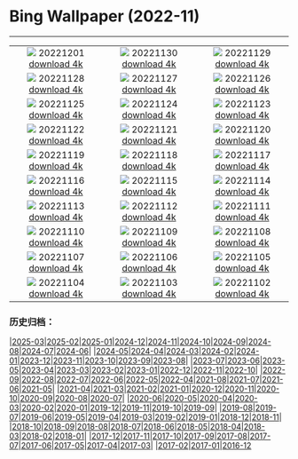 # Bing Wallpaper (2022-11)
**************
| | | |
| :----: | :----: | :----: |
| ![](https://www.bing.com/th?id=OHR.StorrRocks_EN-GB3689850780_1920x1080.jpg) 20221201 [download 4k](https://www.bing.com/th?id=OHR.StorrRocks_EN-GB3689850780_UHD.jpg) | ![](https://www.bing.com/th?id=OHR.HeronGiving_EN-GB3624332195_1920x1080.jpg) 20221130 [download 4k](https://www.bing.com/th?id=OHR.HeronGiving_EN-GB3624332195_UHD.jpg) | ![](https://www.bing.com/th?id=OHR.SkeltonTower_EN-GB3304434806_1920x1080.jpg) 20221129 [download 4k](https://www.bing.com/th?id=OHR.SkeltonTower_EN-GB3304434806_UHD.jpg) |
| ![](https://www.bing.com/th?id=OHR.Cecropia_EN-GB3173718210_1920x1080.jpg) 20221128 [download 4k](https://www.bing.com/th?id=OHR.Cecropia_EN-GB3173718210_UHD.jpg) | ![](https://www.bing.com/th?id=OHR.OliveTreeDay_EN-GB2958109207_1920x1080.jpg) 20221127 [download 4k](https://www.bing.com/th?id=OHR.OliveTreeDay_EN-GB2958109207_UHD.jpg) | ![](https://www.bing.com/th?id=OHR.RovinjCroatia_EN-GB2728275584_1920x1080.jpg) 20221126 [download 4k](https://www.bing.com/th?id=OHR.RovinjCroatia_EN-GB2728275584_UHD.jpg) |
| ![](https://www.bing.com/th?id=OHR.AschauChiemgau_EN-GB2159713937_1920x1080.jpg) 20221125 [download 4k](https://www.bing.com/th?id=OHR.AschauChiemgau_EN-GB2159713937_UHD.jpg) | ![](https://www.bing.com/th?id=OHR.HelianthusAnnuus_EN-GB1803101223_1920x1080.jpg) 20221124 [download 4k](https://www.bing.com/th?id=OHR.HelianthusAnnuus_EN-GB1803101223_UHD.jpg) | ![](https://www.bing.com/th?id=OHR.Waterleidingduinen_EN-GB1521299748_1920x1080.jpg) 20221123 [download 4k](https://www.bing.com/th?id=OHR.Waterleidingduinen_EN-GB1521299748_UHD.jpg) |
| ![](https://www.bing.com/th?id=OHR.FIFA2022_EN-GB1254002363_1920x1080.jpg) 20221122 [download 4k](https://www.bing.com/th?id=OHR.FIFA2022_EN-GB1254002363_UHD.jpg) | ![](https://www.bing.com/th?id=OHR.LandartPainting_EN-GB0913015556_1920x1080.jpg) 20221121 [download 4k](https://www.bing.com/th?id=OHR.LandartPainting_EN-GB0913015556_UHD.jpg) | ![](https://www.bing.com/th?id=OHR.ZNPVR_EN-GB0656351274_1920x1080.jpg) 20221120 [download 4k](https://www.bing.com/th?id=OHR.ZNPVR_EN-GB0656351274_UHD.jpg) |
| ![](https://www.bing.com/th?id=OHR.IslamicArt_EN-GB9965022217_1920x1080.jpg) 20221119 [download 4k](https://www.bing.com/th?id=OHR.IslamicArt_EN-GB9965022217_UHD.jpg) | ![](https://www.bing.com/th?id=OHR.GB25Anni_EN-GB0345961428_1920x1080.jpg) 20221118 [download 4k](https://www.bing.com/th?id=OHR.GB25Anni_EN-GB0345961428_UHD.jpg) | ![](https://www.bing.com/th?id=OHR.Unesco50_EN-GB0097708496_1920x1080.jpg) 20221117 [download 4k](https://www.bing.com/th?id=OHR.Unesco50_EN-GB0097708496_UHD.jpg) |
| ![](https://www.bing.com/th?id=OHR.LontraCanadensis_EN-GB8673483718_1920x1080.jpg) 20221116 [download 4k](https://www.bing.com/th?id=OHR.LontraCanadensis_EN-GB8673483718_UHD.jpg) | ![](https://www.bing.com/th?id=OHR.SanGiovanni_EN-GB8036434598_1920x1080.jpg) 20221115 [download 4k](https://www.bing.com/th?id=OHR.SanGiovanni_EN-GB8036434598_UHD.jpg) | ![](https://www.bing.com/th?id=OHR.PianePuma_EN-GB7623745785_1920x1080.jpg) 20221114 [download 4k](https://www.bing.com/th?id=OHR.PianePuma_EN-GB7623745785_UHD.jpg) |
| ![](https://www.bing.com/th?id=OHR.HainesEagle_EN-GB7518944107_1920x1080.jpg) 20221113 [download 4k](https://www.bing.com/th?id=OHR.HainesEagle_EN-GB7518944107_UHD.jpg) | ![](https://www.bing.com/th?id=OHR.PoppyWave_EN-GB7223893351_1920x1080.jpg) 20221112 [download 4k](https://www.bing.com/th?id=OHR.PoppyWave_EN-GB7223893351_UHD.jpg) | ![](https://www.bing.com/th?id=OHR.BadLightning_EN-GB7102993068_1920x1080.jpg) 20221111 [download 4k](https://www.bing.com/th?id=OHR.BadLightning_EN-GB7102993068_UHD.jpg) |
| ![](https://www.bing.com/th?id=OHR.HedgehogNest_EN-GB2384367951_1920x1080.jpg) 20221110 [download 4k](https://www.bing.com/th?id=OHR.HedgehogNest_EN-GB2384367951_UHD.jpg) | ![](https://www.bing.com/th?id=OHR.YiPeng_EN-GB1679352084_1920x1080.jpg) 20221109 [download 4k](https://www.bing.com/th?id=OHR.YiPeng_EN-GB1679352084_UHD.jpg) | ![](https://www.bing.com/th?id=OHR.CrestedButteEclispe_EN-GB1381305687_1920x1080.jpg) 20221108 [download 4k](https://www.bing.com/th?id=OHR.CrestedButteEclispe_EN-GB1381305687_UHD.jpg) |
| ![](https://www.bing.com/th?id=OHR.ValvestinoDam_EN-GB9564618627_1920x1080.jpg) 20221107 [download 4k](https://www.bing.com/th?id=OHR.ValvestinoDam_EN-GB9564618627_UHD.jpg) | ![](https://www.bing.com/th?id=OHR.GreenwichFireworks_EN-GB8929464056_1920x1080.jpg) 20221106 [download 4k](https://www.bing.com/th?id=OHR.GreenwichFireworks_EN-GB8929464056_UHD.jpg) | ![](https://www.bing.com/th?id=OHR.Deities_EN-GB7643429251_1920x1080.jpg) 20221105 [download 4k](https://www.bing.com/th?id=OHR.Deities_EN-GB7643429251_UHD.jpg) |
| ![](https://www.bing.com/th?id=OHR.AmboseliBioshere_EN-GB3709239548_1920x1080.jpg) 20221104 [download 4k](https://www.bing.com/th?id=OHR.AmboseliBioshere_EN-GB3709239548_UHD.jpg) | ![](https://www.bing.com/th?id=OHR.NantGwynant_EN-GB9730780270_1920x1080.jpg) 20221103 [download 4k](https://www.bing.com/th?id=OHR.NantGwynant_EN-GB9730780270_UHD.jpg) | ![](https://www.bing.com/th?id=OHR.SealRiver_EN-GB9654795287_1920x1080.jpg) 20221102 [download 4k](https://www.bing.com/th?id=OHR.SealRiver_EN-GB9654795287_UHD.jpg) |

### 历史归档：

|[2025-03](bing/2025-03/2025-03.md)|[2025-02](bing/2025-02/2025-02.md)|[2025-01](bing/2025-01/2025-01.md)|[2024-12](bing/2024-12/2024-12.md)|[2024-11](bing/2024-11/2024-11.md)|[2024-10](bing/2024-10/2024-10.md)|[2024-09](bing/2024-09/2024-09.md)|[2024-08](bing/2024-08/2024-08.md)|[2024-07](bing/2024-07/2024-07.md)|[2024-06](bing/2024-06/2024-06.md)|
|[2024-05](bing/2024-05/2024-05.md)|[2024-04](bing/2024-04/2024-04.md)|[2024-03](bing/2024-03/2024-03.md)|[2024-02](bing/2024-02/2024-02.md)|[2024-01](bing/2024-01/2024-01.md)|[2023-12](bing/2023-12/2023-12.md)|[2023-11](bing/2023-11/2023-11.md)|[2023-10](bing/2023-10/2023-10.md)|[2023-09](bing/2023-09/2023-09.md)|[2023-08](bing/2023-08/2023-08.md)|
|[2023-07](bing/2023-07/2023-07.md)|[2023-06](bing/2023-06/2023-06.md)|[2023-05](bing/2023-05/2023-05.md)|[2023-04](bing/2023-04/2023-04.md)|[2023-03](bing/2023-03/2023-03.md)|[2023-02](bing/2023-02/2023-02.md)|[2023-01](bing/2023-01/2023-01.md)|[2022-12](bing/2022-12/2022-12.md)|[2022-11](bing/2022-11/2022-11.md)|[2022-10](bing/2022-10/2022-10.md)|
|[2022-09](bing/2022-09/2022-09.md)|[2022-08](bing/2022-08/2022-08.md)|[2022-07](bing/2022-07/2022-07.md)|[2022-06](bing/2022-06/2022-06.md)|[2022-05](bing/2022-05/2022-05.md)|[2022-04](bing/2022-04/2022-04.md)|[2021-08](bing/2021-08/2021-08.md)|[2021-07](bing/2021-07/2021-07.md)|[2021-06](bing/2021-06/2021-06.md)|[2021-05](bing/2021-05/2021-05.md)|
|[2021-04](bing/2021-04/2021-04.md)|[2021-03](bing/2021-03/2021-03.md)|[2021-02](bing/2021-02/2021-02.md)|[2021-01](bing/2021-01/2021-01.md)|[2020-12](bing/2020-12/2020-12.md)|[2020-11](bing/2020-11/2020-11.md)|[2020-10](bing/2020-10/2020-10.md)|[2020-09](bing/2020-09/2020-09.md)|[2020-08](bing/2020-08/2020-08.md)|[2020-07](bing/2020-07/2020-07.md)|
|[2020-06](bing/2020-06/2020-06.md)|[2020-05](bing/2020-05/2020-05.md)|[2020-04](bing/2020-04/2020-04.md)|[2020-03](bing/2020-03/2020-03.md)|[2020-02](bing/2020-02/2020-02.md)|[2020-01](bing/2020-01/2020-01.md)|[2019-12](bing/2019-12/2019-12.md)|[2019-11](bing/2019-11/2019-11.md)|[2019-10](bing/2019-10/2019-10.md)|[2019-09](bing/2019-09/2019-09.md)|
|[2019-08](bing/2019-08/2019-08.md)|[2019-07](bing/2019-07/2019-07.md)|[2019-06](bing/2019-06/2019-06.md)|[2019-05](bing/2019-05/2019-05.md)|[2019-04](bing/2019-04/2019-04.md)|[2019-03](bing/2019-03/2019-03.md)|[2019-02](bing/2019-02/2019-02.md)|[2019-01](bing/2019-01/2019-01.md)|[2018-12](bing/2018-12/2018-12.md)|[2018-11](bing/2018-11/2018-11.md)|
|[2018-10](bing/2018-10/2018-10.md)|[2018-09](bing/2018-09/2018-09.md)|[2018-08](bing/2018-08/2018-08.md)|[2018-07](bing/2018-07/2018-07.md)|[2018-06](bing/2018-06/2018-06.md)|[2018-05](bing/2018-05/2018-05.md)|[2018-04](bing/2018-04/2018-04.md)|[2018-03](bing/2018-03/2018-03.md)|[2018-02](bing/2018-02/2018-02.md)|[2018-01](bing/2018-01/2018-01.md)|
|[2017-12](bing/2017-12/2017-12.md)|[2017-11](bing/2017-11/2017-11.md)|[2017-10](bing/2017-10/2017-10.md)|[2017-09](bing/2017-09/2017-09.md)|[2017-08](bing/2017-08/2017-08.md)|[2017-07](bing/2017-07/2017-07.md)|[2017-06](bing/2017-06/2017-06.md)|[2017-05](bing/2017-05/2017-05.md)|[2017-04](bing/2017-04/2017-04.md)|[2017-03](bing/2017-03/2017-03.md)|
|[2017-02](bing/2017-02/2017-02.md)|[2017-01](bing/2017-01/2017-01.md)|[2016-12](bing/2016-12/2016-12.md)